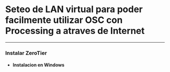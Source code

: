 # Seteo de LAN virtual para poder facilmente utilizar OSC con Processing a atraves de Internet
----
### Instalar ZeroTier
* #### Instalacion en Windows
